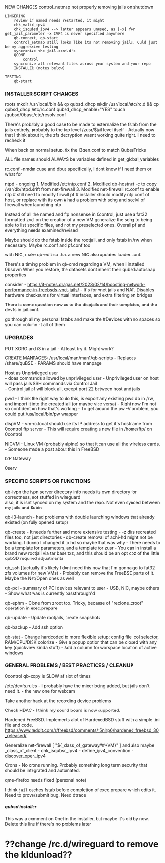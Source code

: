 
NEW CHANGES
control_netmap not properly removing jails on shutdown
		
	LINGERING
		review if named needs restarted, it might
		chk_valid_ipv4 
		chk_isqubsd_ipv4 --> latter appears unused, as [-x] for get_jail_parameter -x IVP4 is never specified anywhere
		qb-connect, qb-start
		control_netmap still looks like its not removing jails. Culd just be my aggressive testing
		syncronize the jail.conf.d's
		QCONF
			control
		syncronize all relevant files across your system and your repo
		INSTALLER (notes below)

	TESTING
		qb-start

### INSTALLER SCRIPT CHANGES ###
roots
	mkdir /usr/local/bin && cp qubsd_dhcp
	mkdir /usr/local/etc/rc.d && cp qubsd_dhcp
	/etc/rc.conf qubsd_dhcp_enable="YES"
	touch /qubsd/0base/etc/resolv.conf
	


There's probably a good case to be made to externalize the fstab from the jails entirely, probably to the top level /zusr/$jail level itself
	- Actually now that I think about it, the zfs decryption wasnt working quite right. I need to recheck it

When back on normal setup, fix the i3gen.conf to match QubesTricks

ALL file names should ALWAYS be variables defined in get_global_variables

rc.conf -nmdm cuse and dbus specifically, I dont know if I need them or what for

ntpd - ongoing
	1. Modified /etc/ntp.conf
	2. Modified qb-hostnet -c to copy /var/db/ntpd.drift from net-firewall
	3. Modified net-firewall rc.conf to enable ntp 
	# still need to modify firwall pf
	# installer should modify ntp.conf of host, or replace with its own
	# had a problem with schg and seclvl of firewall when launching ntp

Instead of all the named and ftp nonsense in 0control, just use a fat32 formatted zvol on the creation of a new VM
generalize the schg to being able to list specific files, and not my preselected ones. Overall pf and everything needs examined/revised

Maybe should do the fstab inside the rootjail, and only fstab in /rw when necessary. Maybe rc.conf and pf.conf too

with NIC, make qb-edit so that a new NIC also updates loader.conf.

There's a timing problem in qb-cmd regarding a VM, when i installed 0bsdvm
When you restore, the datasets dont inherit their qubsd:autosnap properties

consider - https://it-notes.dragas.net/2023/08/14/boosting-network-performance-in-freebsds-vnet-jails/
	- It's for vnet jails and NAT. Disables hardware checksums for virtual interfaces, and extra filtering on bridges

There is some question now as to the dispjails and their templates, and the devfs in jail.conf. 

go through all my personal fstabs and make the #Devices with no spaces so you can column -t all of them


### UPGRADES

PUT XORG and i3 in a jail - At least try it. Might work?

CREATE MANPAGES:  /usr/local/man/man1/qb-scripts
	- Replaces /share/quBSD
	- PARAMS should have manpage

Host as Unprivileged user     
	- doas commands allowed by unprivileged user
	- Unprivileged user on host will pass jails SSH commands via Control Jail     
	- Control jail pf will block all, except port 22 between host and jails     

pwd
	- I think the right way to do this, is export any existing pwd db in /rw, and import it into the created jail (or maybe vice versa) 
	- Right now I'm not so confident on how that's working
	- To get around the pw -V problem, you could put /usr/local/bin/pw wrapper

dispVM
	- vm-rc.local should use its IP address to get it's hostname from 0control ftp server
		- This will require creating a new file in /home/ftp/<IPaddr> on 0control

NICVM - Linux VM (probably alpine) so that it can use all the wireless cards. 
     - Someone made a post about this in FreeBSD

I2P Gateway

0serv 


### SPECIFIC SCRIPTS OR FUNCTIONS

qb-ivpn
	the ivpn server directory info needs its own directory for correctness, not stuffed in wireguard	
	also, it is isnt synced on my system and the repo. Not even synced between my jails and $ubin

qb-i3-launch - had problems with double launching windows that already existed (on fully opened setup)

qb-create
	- It needs further and more extensive testing 
	- -z dirs recreated files too, not just directories
	- qb-create removal of achi-hd might not be working. I dunno I changed it to hd so maybe that was why
	- There needs to be a template for parameters, and a template for zusr
	- You can in install a brand new rootjail via tar base.txz, and this should be an opt coz of the little qubSD required adjustments 

qb_ssh [[actually it's likely I dont need this now that I'm gonna go to fat32 zfs volumes for new VMs)
	- Probably can remove the FreeBSD parts of it. Maybe the Net/Open ones as well 

qb-pci
	- summary of PCI devices relevant to user
	- USB, NIC, maybe others
	- Show what was is currently passthrough'd

qb-ephm - Clone from zroot too. Tricky, because of "reclone_zroot" operation in exec.prepare 

qb-update - Update rootjails, create snapshots

qb-backup - Add ssh option

qb-stat
	- Change hardcoded to more flexible setup: config file, col selector, RAM/CPU/DISK colorize
	- Give a popup option that can be closed with any key (quickview kinda stuff)
	- Add a column for worspace location of active windows



### GENERAL PROBLEMS / BEST PRACTICES / CLEANUP

0control qb-copy is SLOW af alot of times

/etc/devfs.rules
	- I probably have the mixer being added, but jails don't need it.
	- the new one for webcam

Take another hack at the recording device problems

Check HDAC - I think my sound board is now supported.

Hardened FreeBSD. Implements alot of HardenedBSD stuff with a simple .ini file and code.
https://www.reddit.com/r/freebsd/comments/15nlrp6/hardened_freebsd_30_released/

Generalize net-firewall
	[ "${_class_of_gateway##*VM}" ] and also maybe _class_of_client
	- chk_isqubsd_ipv4 - define_ipv4_convention - discover_open_ipv4

Crons - No crons running. Probably something long term security that should be integrated and automated.

qme-firefox needs fixed (personal note)

I think `jail` caches fstab before completion of exec.prepare which edits it. Need to prove/submit bug. Need dtrace


##### qubsd installer #######

This was a comment on 0net in the installer, but maybe it's old by now. Delete this line if there's no problems later
# ??change /rc.d/wireguard to remove the kldunload??

